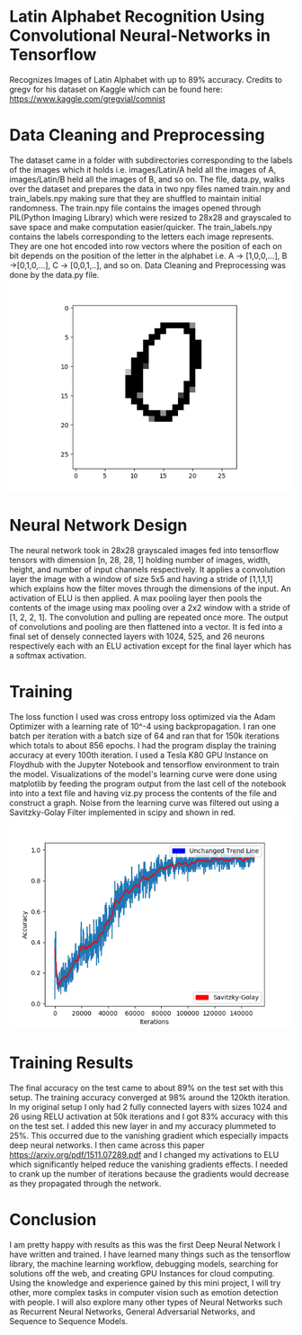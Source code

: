 # Latin Alphabet Recognition Using Convolutional Neural-Networks in Tensorflow
Recognizes Images of Latin Alphabet with up to 89% accuracy. Credits to gregv for his dataset on Kaggle which can be found here: https://www.kaggle.com/gregvial/comnist

# Data Cleaning and Preprocessing
The dataset came in a folder with subdirectories corresponding to the labels of the images which it holds i.e. images/Latin/A held all the images of A, images/Latin/B held all the images of B, and so on. The file, data.py, walks over the dataset and prepares the data in two npy files named train.npy and train_labels.npy making sure that they are shuffled to maintain initial randomness. The train.npy file contains the images opened through PIL(Python Imaging Library) which were resized to 28x28 and grayscaled to save space and make computation easier/quicker. The train_labels.npy contains the labels corresponding to the letters each image represents. They are one hot encoded into row vectors where the position of each on bit depends on the position of the letter in the alphabet i.e. A -> [1,0,0,...], B ->[0,1,0,...], C -> [0,0,1,..], and so on. Data Cleaning and Preprocessing was done by the data.py file.
![alt text](https://github.com/ayushdewan/Latin-Alphabet-Recognition-Using-Convolutional-Neural-Networks-in-Tensorflow/blob/master/Figure_1.png?raw=true)

# Neural Network Design
The neural network took in 28x28 grayscaled images fed into tensorflow tensors with dimension [n, 28, 28, 1] holding number of images, width, height, and number of input channels respectively. It applies a convolution layer the image with a window of size 5x5 and having a stride of [1,1,1,1] which explains how the filter moves through the dimensions of the input. An activation of ELU is then applied. A max pooling layer then pools the contents of the image using max pooling over a 2x2 window with a stride of [1, 2, 2, 1]. The convolution and pulling are repeated once more. The output of convolutions and pooling are then flattened into a vector. It is fed into a final set of densely connected layers with 1024, 525, and 26 neurons respectively each with an ELU activation except for the final layer which has a softmax activation.

# Training
The loss function I used was cross entropy loss optimized via the Adam Optimizer with a learning rate of 10^-4 using backpropagation. I ran one batch per iteration with a batch size of 64 and ran that for 150k iterations which totals to about 856 epochs. I had the program display the training accuracy at every 100th iteration. I used a Tesla K80 GPU Instance on Floydhub with the Jupyter Notebook  and tensorflow environment to train the model. Visualizations of the model's learning curve were done using matplotlib by feeding the program output from the last cell of the notebook into into a text file and having viz.py process the contents of the file and construct a graph. Noise from the learning curve was filtered out using a Savitzky-Golay Filter implemented in scipy and shown in red.
![alt text](https://github.com/ayushdewan/Latin-Alphabet-Recognition-Using-Convolutional-Neural-Networks-in-Tensorflow/blob/master/Graph.png?raw=true)

# Training Results
The final accuracy on the test came to about 89% on the test set with this setup. The training accuracy converged at 98% around the 120kth iteration. In my original setup I only had 2 fully connected layers with sizes 1024 and 26 using RELU activation at 50k iterations and I got 83% accuracy with this on the test set. I added this new layer in and my accuracy plummeted to 25%. This occurred due to the vanishing gradient which especially impacts deep neural networks. I then came across this paper https://arxiv.org/pdf/1511.07289.pdf and I changed my activations to ELU which significantly helped reduce the vanishing gradients effects. I needed to crank up the number of iterations because the gradients would decrease as they propagated through the network.

# Conclusion
I am pretty happy with results as this was the first Deep Neural Network I have written and trained. I have learned many things such as the tensorflow library, the machine learning workflow, debugging models, searching for solutions off the web, and creating GPU Instances for cloud computing. Using the knowledge and experience gained by this mini project, I will try other, more complex tasks in computer vision such as emotion detection with people. I will also explore many other types of Neural Networks such as Recurrent Neural Networks, General Adversarial Networks, and Sequence to Sequence Models.
